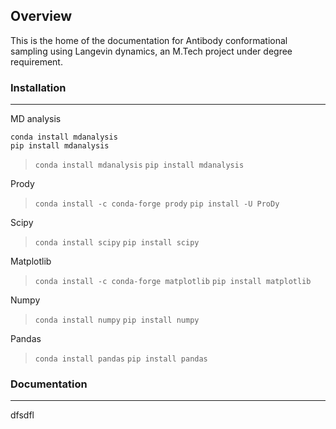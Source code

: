 ## Overview
This is the home of the documentation for Antibody conformational sampling using Langevin dynamics, an M.Tech project under degree requirement.

### Installation
---
MD analysis
~~~
conda install mdanalysis
pip install mdanalysis
~~~
> ``conda install mdanalysis``
> ``pip install mdanalysis``

Prody
> ``conda install -c conda-forge prody``
> ``pip install -U ProDy``

Scipy
> ``conda install scipy``
> ``pip install scipy``

Matplotlib
> ``conda install -c conda-forge matplotlib``
> ``pip install matplotlib``

Numpy
> ``conda install numpy``
> ``pip install numpy``

Pandas
> ``conda install pandas``
> ``pip install pandas``

### Documentation
---
dfsdfl
